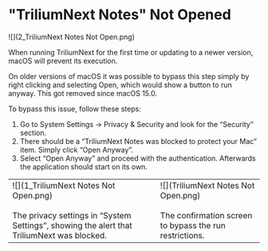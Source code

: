 # "TriliumNext Notes" Not Opened
![](2_TriliumNext Notes Not Open.png)

When running TriliumNext for the first time or updating to a newer version, macOS will prevent its execution.

On older versions of macOS it was possible to bypass this step simply by right clicking and selecting Open, which would show a button to run anyway. This got removed since macOS 15.0.

To bypass this issue, follow these steps:

1.  Go to System Settings → Privacy & Security and look for the “Security” section.
2.  There should be a “TriliumNext Notes was blocked to protect your Mac” item. Simply click “Open Anyway”.
3.  Select “Open Anyway” and proceed with the authentication. Afterwards the application should start on its own.

|     |     |
| --- | --- | 
| ![](1_TriliumNext Notes Not Open.png)<br><br>The privacy settings in “System Settings”, showing the alert that TriliumNext was blocked. | ![](TriliumNext Notes Not Open.png)<br><br>The confirmation screen to bypass the run restrictions. |